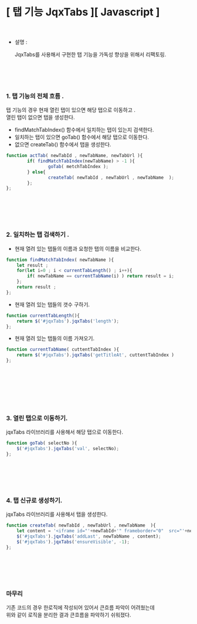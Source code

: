 # [  탭 기능 JqxTabs  ][ Javascript ] <br><br>

- 설명 : <br>

     JqxTabs를 사용해서 구현한 탭 기능을 가독성 향상을 위해서 리팩토링. <br>
<br><br><br><br>





### 1. 탭 기능의 전체 흐름 . <br>

탭 기능의 경우 현재 열린 탭이 있으면 해당 탭으로 이동하고 . <br>
열린 탭이 없으면 탭을 생성한다. <br>

- findMatchTabIndex() 함수에서 일치하는 탭이 있는지 검색한다. <br>
- 일치하는 탭이 있으면 goTab() 함수에서 해당 탭으로 이동한다. <br>
- 없으면 createTab() 함수에서 탭을 생성한다. <br>

```javascript
function actTab( newTabId , newTabName, newTabUrl ){
		if( findMatchTabIndex(newTabName) > -1 ){
				goTab( metchTabIndex );
		} else{
				createTab( newTabId , newTabUrl , newTabName  );
		};
};
```
<br><br><br><br>





### 2. 일치하는 탭 검색하기 . <br>


- 현재 열려 있는 탭들의 이름과 요청한 탭의 이름을 비교한다. <br>

```javascript
function findMatchTabIndex( newTabName ){
	let result ;
	for(let i=0 ; i < currentTabLength() ; i++){
		if( newTabName == currentTabName(i) ) return result = i;
	};
	return result ;
};
```

- 현재 열려 있는 탭들의 갯수 구하기. <br>

```javascript
function currentTabLength(){
	return $('#jqxTabs').jqxTabs('length');
};
```

- 현재 열려 있는 탭들의 이름 가져오기. <br>

```javascript
function currentTabName( cuttentTabIndex ){
	return $('#jqxTabs').jqxTabs('getTitleAt', cuttentTabIndex )
};
```
<br>

<br><br><br><br>





### 3. 열린 탭으로 이동하기. <br>

jqxTabs 라이브러리를 사용해서 해당 탭으로 이동한다. <br>

```javascript
function goTab( selectNo ){
	$('#jqxTabs').jqxTabs('val', selectNo);
};
```
<br><br><br><br>





### 4. 탭 신규로 생성하기. <br>

jqxTabs 라이브러리를 사용해서 탭을 생성한다. <br>

```javascript
function createTab( newTabId , newTabUrl , newTabName  ){
	let content = '<iframe id="'+newTabId+'" frameborder="0"  src="'+newTabUrl+'" width="100%" height="100%" marginwidth="0" marginheight="0" ></iframe>';
	$('#jqxTabs').jqxTabs('addLast', newTabName , content);
	$('#jqxTabs').jqxTabs('ensureVisible', -1);
};
```
<br><br><br><br>






### 마무리 <br>

기존 코드의 경우 한로직에 작성되어 있어서 큰흐름 파악이 어려웠는데 <br>
위와 같이 로직을 분리한 결과 큰흐름을 파악하기 쉬워졌다. <br>
























<br><br><br><br>




```java
 
```









